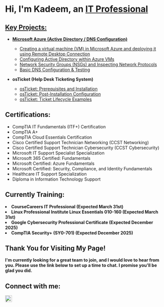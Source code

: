 <h1>Hi, I'm Kadeem, an <a href="https://linkedin.com/in/kadeem-charles-in">IT Professional </h1>

<h2> Key Projects:</h2>

- <b>Microsoft Azure (Active Directory / DNS Configuration)</b>
  - [Creating a virtual machine (VM) in Microsoft Azure and deploying it using Remote Desktop Connection](https://github.com/kcharles-ghub/vm-remotedesktop)
  - [Configuring Active Directory within Azure VMs](https://github.com/kcharles-ghub/configure-ad)
  - [Network Security Groups (NSGs) and Inspecting Network Protocols](https://github.com/kcharles-ghub/azure-network-protocols)
  - [Basic DNS Configuration & Testing](https://github.com/kcharles-ghub/dns-config)

- <b>osTicket (Help Desk Ticketing System)</b>
  - [osTicket: Prerequisites and Installation](https://github.com/kcharles-ghub/osticket-prereqs)
  - [osTicket: Post-Installation Configuration](https://github.com/kcharles-ghub/post-install-config)
  - [osTicket: Ticket Lifecycle Examples](https://github.com/kcharles-ghub/ticket-lifecycle)
 
<h2>Certifications:</h2>

  - CompTIA IT Fundamentals (ITF+) Certification
  - CompTIA A+
  - CompTIA Cloud Essentials Certification
  - Cisco Certified Support Technician Networking (CCST Networking)
  - Cisco Certified Support Technician Cybersecurity (CCST Cybersecurity)
  - Microsoft IT Support Specialist Specialization
  - Microsoft 365 Certified: Fundamentals
  - Microsoft Certified: Azure Fundamentals
  - Microsoft Certified: Security, Compliance, and Identity Fundamentals
  - Healthcare IT Support Specialization
  - Diploma in Information Technology Support

<h2>Currently Training:</h2>
  <li><b>CourseCareers IT Professional (Expected March 31st)</li>
  <li><b>Linux Professional Institute Linux Essentials 010-160 (Expected March 31st)</li>
  <li><b>Google Cybersecurity Professional Certificate (Expected December 2025)</li>
  <li><b>CompTIA Security+ (SY0-701) (Expected December 2025)</li>

<h2>Thank You for Visiting My Page!</h2>
 
 <p>I'm currently looking for a great team to join, and I would love to hear from you. Please use the link below to set up a time to chat. I promise you'll be glad you did.</p>

<h2> Connect with me:</h2>

[<img align="left" alt=" | LinkedIn" width="22px" src="https://cdn.jsdelivr.net/npm/simple-icons@v3/icons/linkedin.svg" />][linkedin]

[linkedin]: https://linkedin.com/in/kadeem-charles-in

